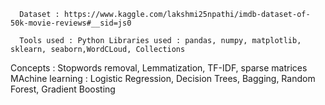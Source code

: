       Dataset : https://www.kaggle.com/lakshmi25npathi/imdb-dataset-of-50k-movie-reviews#__sid=js0 

      Tools used : Python Libraries used : pandas, numpy, matplotlib, sklearn, seaborn,WordCLoud, Collections 
Concepts : Stopwords removal, Lemmatization, TF-IDF, sparse matrices 
MAchine learning : Logistic Regression, Decision Trees, Bagging, Random Forest, Gradient Boosting 
